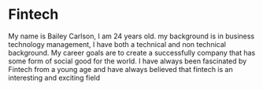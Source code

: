 # Fintech

My name is Bailey Carlson, I am 24 years old. my background is in business technology management, I have both a technical and non technical background. My career goals are to create a successfully company that has some form of social good for the world. I have always been fascinated by Fintech from a young age and have always believed that fintech is an interesting and exciting field 